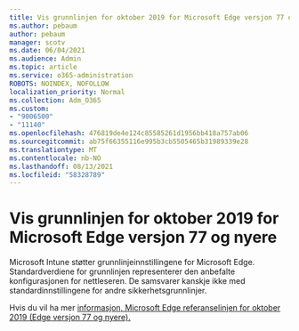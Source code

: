 ```yaml
---
title: Vis grunnlinjen for oktober 2019 for Microsoft Edge versjon 77 og nyere
ms.author: pebaum
author: pebaum
manager: scotv
ms.date: 06/04/2021
ms.audience: Admin
ms.topic: article
ms.service: o365-administration
ROBOTS: NOINDEX, NOFOLLOW
localization_priority: Normal
ms.collection: Adm_O365
ms.custom:
- "9006500"
- "11140"
ms.openlocfilehash: 476819de4e124c85585261d1956bb418a757ab06
ms.sourcegitcommit: ab75f66355116e995b3cb5505465b31989339e28
ms.translationtype: MT
ms.contentlocale: nb-NO
ms.lasthandoff: 08/13/2021
ms.locfileid: "58328789"
---
```

# <a name="view-the-october-2019-baseline-for-microsoft-edge-versions-77-and-later"></a>Vis grunnlinjen for oktober 2019 for Microsoft Edge versjon 77 og nyere

Microsoft Intune støtter grunnlinjeinnstillingene for Microsoft Edge. Standardverdiene for grunnlinjen representerer den anbefalte konfigurasjonen for nettleseren. De samsvarer kanskje ikke med standardinnstillingene for andre sikkerhetsgrunnlinjer.

Hvis du vil ha mer [informasjon, Microsoft Edge referanselinjen for oktober 2019 (Edge versjon 77 og nyere).](https://docs.microsoft.com/mem/intune/protect/security-baseline-settings-edge?pivots=edge-october-2019)